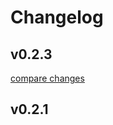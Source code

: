 # Changelog


## v0.2.3

[compare changes](https://github.com/sajadhzj/unibas-brain/compare/v0.2.1...v0.2.3)

## v0.2.1

